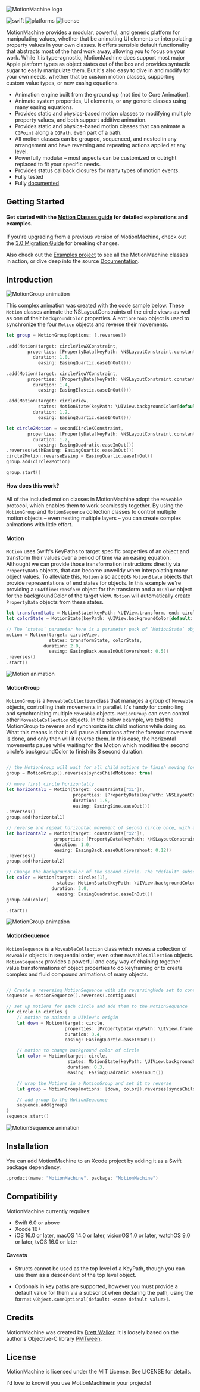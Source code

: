 ![MotionMachine logo](Guides/mmlogo.png)

![swift](https://img.shields.io/badge/Swift-6.0-005AA5.svg)
![platforms](https://img.shields.io/badge/platforms-iOS%20%7C%20macOS%20%7C%20visionOS%20%7C%20watchOS%20%7C%20tvOS-005AA5.svg) ![license](https://img.shields.io/badge/license-MIT-005AA5.svg)

MotionMachine provides a modular, powerful, and generic platform for manipulating values, whether that be animating UI elements or interpolating property values in your own classes. It offers sensible default functionality that abstracts most of the hard work away, allowing you to focus on your work. While it is type-agnostic, MotionMachine does support most major Apple platform types as object states out of the box and provides syntactic sugar to easily manipulate them. But it's also easy to dive in and modify for your own needs, whether that be custom motion classes, supporting custom value types, or new easing equations.

* Animation engine built from the ground up (not tied to Core Animation).
* Animate system properties, UI elements, or any generic classes using many easing equations.
* Provides static and physics-based motion classes to modifying multiple property values, and both support additive animation.
* Provides static and physics-based motion classes that can animate a `CGPoint` along a `CGPath`, even part of a path.
* All motion classes can be grouped, sequenced, and nested in any arrangement and have reversing and repeating actions applied at any level.
* Powerfully modular – most aspects can be customized or outright replaced to fit your specific needs.
* Provides status callback closures for many types of motion events.
* Fully tested
* Fully [documented](https://poetmountain.github.io/MotionMachine/)


## Getting Started

#### Get started with the **[Motion Classes guide](Guides/MoveableClasses.md)** for detailed explanations and examples.

If you're upgrading from a previous version of MotionMachine, check out the [3.0 Migration Guide](Guides/MigrationGuide3.0.md) for breaking changes.

Also check out the [Examples project](Examples) to see all the MotionMachine classes in action, or dive deep into the source [Documentation](https://poetmountain.github.io/MotionMachine/).

## Introduction
![MotionGroup animation](Guides/group.gif)

This complex animation was created with the code sample below. These `Motion` classes animate the NSLayoutConstraints of the circle views as well as one of their `backgroundColor` properties. A `MotionGroup` object is used to synchronize the four `Motion` objects and reverse their movements.
```swift
let group = MotionGroup(options: [.reverses])

.add(Motion(target: circleViewXConstraint,
        properties: [PropertyData(keyPath: \NSLayoutConstraint.constant, end: 200.0)],
          duration: 1.0,
            easing: EasingQuartic.easeInOut()))

.add(Motion(target: circleViewYConstraint,
        properties: [PropertyData(keyPath: \NSLayoutConstraint.constant, end: 250.0)],
          duration: 1.4,
            easing: EasingElastic.easeInOut()))

.add(Motion(target: circleView,
            states: MotionState(keyPath: \UIView.backgroundColor[default: .black], end: .systemBlue),
          duration: 1.2,
            easing: EasingQuartic.easeInOut()))

let circle2Motion = secondCircleXConstraint,
        properties: [PropertyData(keyPath: \NSLayoutConstraint.constant, end: 300.0)],
          duration: 1.2,
            easing: EasingQuadratic.easeInOut())
.reverses(withEasing: EasingQuartic.easeInOut())
circle2Motion.reverseEasing = EasingQuartic.easeInOut()
group.add(circle2Motion)

group.start()
```


#### How does this work?

All of the included motion classes in MotionMachine adopt the `Moveable` protocol, which enables them to work seamlessly together. By using the `MotionGroup` and `MotionSequence` collection classes to control multiple motion objects – even nesting multiple layers – you can create complex animations with little effort.


#### Motion

`Motion` uses Swift's KeyPaths to target specific properties of an object and transform their values over a period of time via an easing equation. Althought we can provide those transformation instructions directly via `PropertyData` objects, that can become unweildy when interpolating many object values. To alleviate this, `Motion` also accepts `MotionState` objects that provide representations of end states for objects. In this example we're providing a `CGAffineTransform` object for the transform and a `UIColor` object for the backgroundColor of the target view. `Motion` will automatically create `PropertyData` objects from these states.

```swift
let transformState = MotionState(keyPath: \UIView.transform, end: circle.transform.scaledBy(x: 1.5, y: 1.5))
let colorState = MotionState(keyPath: \UIView.backgroundColor[default: .black], end: .systemBlue)

// The `states` parameter here is a parameter pack of `MotionState` objects which have unique generic types. Pass them in as you would a normal variadic parameter. 
motion = Motion(target: circleView,
                states: transformState, colorState,
              duration: 2.0,
                easing: EasingBack.easeInOut(overshoot: 0.5))
.reverses()
.start()
```

![Motion animation](Guides/mm_motion.gif)


#### MotionGroup

`MotionGroup` is a `MoveableCollection` class that manages a group of `Moveable` objects, controlling their movements in parallel. It's handy for controlling and synchronizing multiple `Moveable` objects. `MotionGroup` can even control other `MoveableCollection` objects. In the below example, we told the MotionGroup to reverse and synchronize its child motions while doing so. What this means is that it will pause all motions after the forward movement is done, and only then will it reverse them. In this case, the horizontal movements pause while waiting for the Motion which modifies the second circle's backgroundColor to finish its 3 second duration.

```swift

// the MotionGroup will wait for all child motions to finish moving forward before starting their reverse motions
group = MotionGroup().reverses(syncsChildMotions: true)

// move first circle horizontally
let horizontal1 = Motion(target: constraints["x1"]!,
                         properties: [PropertyData(keyPath: \NSLayoutConstraint.constant, end: 250.0)],
                         duration: 1.5,
                         easing: EasingSine.easeOut())
.reverses()
group.add(horizontal1)

// reverse and repeat horizontal movement of second circle once, with a subtle overshoot easing
let horizontal2 = Motion(target: constraints["x2"]!,
                  properties: [PropertyData(keyPath: \NSLayoutConstraint.constant, end: 250.0)],
                  duration: 1.0,
                  easing: EasingBack.easeOut(overshoot: 0.12))
.reverses()
group.add(horizontal2)

// Change the backgroundColor of the second circle. The "default" subscript in the keyPath is due to UIView's `backgroundColor` property being an optional.
let color = Motion(target: circles[1],
                   states: MotionState(keyPath: \UIView.backgroundColor[default: .black], end: .systemBlue),
                 duration: 3.0,
                   easing: EasingQuadratic.easeInOut())
group.add(color)

.start()
```

![MotionGroup animation](Guides/mm_group.gif)


#### MotionSequence

`MotionSequence` is a `MoveableCollection` class which moves a collection of `Moveable` objects in sequential order, even other `MoveableCollection` objects. `MotionSequence` provides a powerful and easy way of chaining together value transformations of object properties to do keyframing or to create complex and fluid compound animations of many objects.

```swift

// Create a reversing MotionSequence with its reversingMode set to contiguous to create a fluid animation from its child motions. We could make these one Motion with multiple states, but we want to use different easing equations and durations on the view properties.
sequence = MotionSequence().reverses(.contiguous)

// set up motions for each circle and add them to the MotionSequence
for circle in circles {
    // motion to animate a UIView's origin
    let down = Motion(target: circle,
                      properties: [PropertyData(keyPath: \UIView.frame.origin.y, end: 60.0)],
                      duration: 0.4,
                      easing: EasingQuartic.easeInOut())

    // motion to change background color of circle
    let color = Motion(target: circle,
                       states: MotionState(keyPath: \UIView.backgroundColor[default: .black], end: .systemBlue),
                       duration: 0.3,
                       easing: EasingQuadratic.easeInOut())

    // wrap the Motions in a MotionGroup and set it to reverse
    let group = MotionGroup(motions: [down, color]).reverses(syncsChildMotions: true)

    // add group to the MotionSequence
    sequence.add(group)
}
sequence.start()
```

![MotionSequence animation](Guides/mm_sequence_contiguous.gif)


## Installation

You can add MotionMachine to an Xcode project by adding it as a Swift package dependency.
```swift
.product(name: "MotionMachine", package: "MotionMachine")
```

## Compatibility

MotionMachine currently requires:
* Swift 6.0 or above
* Xcode 16+
* iOS 16.0 or later, macOS 14.0 or later, visionOS 1.0 or later, watchOS 9.0 or later, tvOS 16.0 or later

#### Caveats

* Structs cannot be used as the top level of a KeyPath, though you can use them as a descendent of the top level object.

* Optionals in key paths are supported, however you must provide a default value for them via a subscript when declaring the path, using the format `\Object.someOptional[default: <some default value>]`.

## Credits

MotionMachine was created by [Brett Walker](https://bsky.app/profile/petsound.bsky.social). It is loosely based on the author's Objective-C library [PMTween](https://github.com/poetmountain/PMTween).


## License

MotionMachine is licensed under the MIT License. See LICENSE for details.

I'd love to know if you use MotionMachine in your projects!
